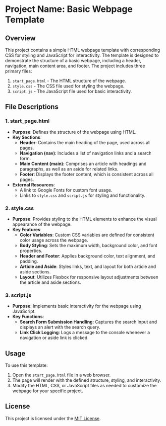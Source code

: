 # Project Name: Basic Webpage Template

## Overview
This project contains a simple HTML webpage template with corresponding CSS for styling and JavaScript for interactivity. The template is designed to demonstrate the structure of a basic webpage, including a header, navigation, main content area, and footer. The project includes three primary files:

1. `start_page.html` - The HTML structure of the webpage.
2. `style.css` - The CSS file used for styling the webpage.
3. `script.js` - The JavaScript file used for basic interactivity.

## File Descriptions

### 1. start_page.html
- **Purpose**: Defines the structure of the webpage using HTML.
- **Key Sections**:
  - **Header**: Contains the main heading of the page, used across all pages.
  - **Navigation (nav)**: Includes a list of navigation links and a search form.
  - **Main Content (main)**: Comprises an article with headings and paragraphs, as well as an aside for related links.
  - **Footer**: Displays the footer content, which is consistent across all pages.
- **External Resources**:
  - A link to Google Fonts for custom font usage.
  - Links to `style.css` and `script.js` for styling and functionality.
  
### 2. style.css
- **Purpose**: Provides styling to the HTML elements to enhance the visual appearance of the webpage.
- **Key Features**:
  - **Color Variables**: Custom CSS variables are defined for consistent color usage across the webpage.
  - **Body Styling**: Sets the maximum width, background color, and font properties.
  - **Header and Footer**: Applies background color, text alignment, and padding.
  - **Article and Aside**: Styles links, text, and layout for both article and aside sections.
  - **Layout**: Utilizes Flexbox for responsive layout adjustments between the article and aside sections.

### 3. script.js
- **Purpose**: Implements basic interactivity for the webpage using JavaScript.
- **Key Functions**:
  - **Search Form Submission Handling**: Captures the search input and displays an alert with the search query.
  - **Link Click Logging**: Logs a message to the console whenever a navigation or aside link is clicked.

## Usage
To use this template:
1. Open the `start_page.html` file in a web browser.
2. The page will render with the defined structure, styling, and interactivity.
3. Modify the HTML, CSS, or JavaScript files as needed to customize the webpage for your specific project.

## License
This project is licensed under the [MIT License](LICENSE).
